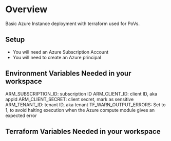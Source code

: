 # Overview
Basic Azure Instance deployment with terraform used for PoVs.

## Setup
- You will need an Azure Subscription Account
- You will need to create an Azure principal

## Environment Variables Needed in your workspace
ARM_SUBSCRIPTION_ID: subscription ID
ARM_CLIENT_ID: client ID, aka appId
ARM_CLIENT_SECRET: client secret, mark as sensitive
ARM_TENANT_ID: tenant ID, aka tenant
TF_WARN_OUTPUT_ERRORS: Set to 1, to avoid halting execution when the Azure compute module gives an expected error

## Terraform Variables Needed in your workspace
